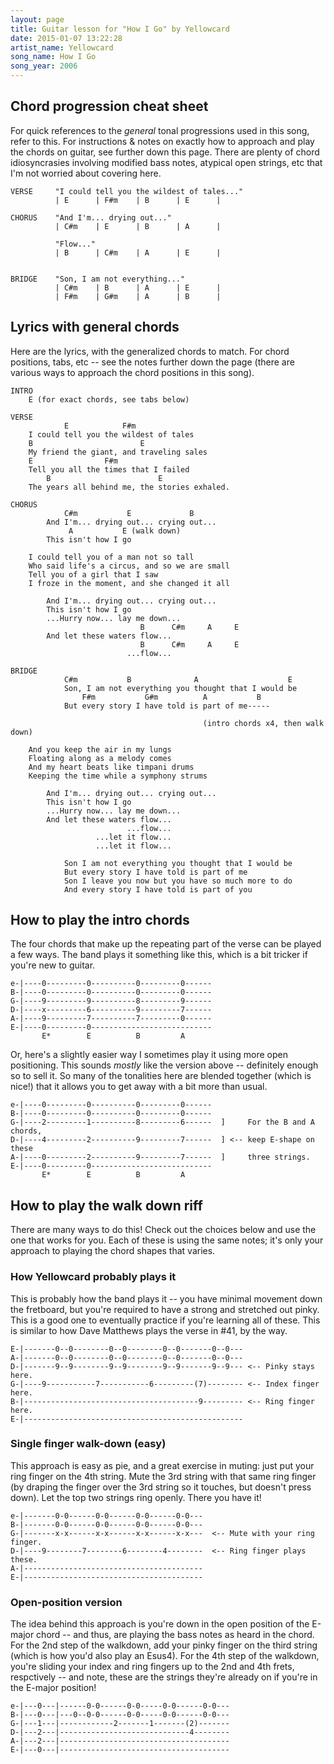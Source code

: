 ```yaml
---
layout: page
title: Guitar lesson for "How I Go" by Yellowcard
date: 2015-01-07 13:22:28
artist_name: Yellowcard
song_name: How I Go
song_year: 2006
---
```


## Chord progression cheat sheet

For quick references to the _general_ tonal progressions used in this song, refer to this. For instructions & notes on exactly how to approach and play the chords on guitar, see further down this page. There are plenty of chord idiosyncrasies involving modified bass notes, atypical open strings, etc that I'm not worried about covering here.

    VERSE     "I could tell you the wildest of tales..."
              | E      | F#m    | B      | E      |   

    CHORUS    "And I'm... drying out..."
              | C#m    | E      | B      | A      |
              
              "Flow..."
              | B      | C#m    | A      | E      |


    BRIDGE    "Son, I am not everything..."
              | C#m    | B      | A      | E      |
              | F#m    | G#m    | A      | B      |
    

## Lyrics with general chords

Here are the lyrics, with the generalized chords to match. For chord positions, tabs, etc -- see the notes further down the page (there are various ways to approach the chord positions in this song).

    INTRO
        E (for exact chords, see tabs below)

    VERSE
                E            F#m
        I could tell you the wildest of tales
        B                        E
        My friend the giant, and traveling sales
        E                F#m
        Tell you all the times that I failed
            B                        E
        The years all behind me, the stories exhaled.

    CHORUS
                C#m           E             B
            And I'm... drying out... crying out...
                 A           E (walk down)
            This isn't how I go

        I could tell you of a man not so tall
        Who said life's a circus, and so we are small
        Tell you of a girl that I saw
        I froze in the moment, and she changed it all

            And I'm... drying out... crying out...
            This isn't how I go
            ...Hurry now... lay me down...
                                 B      C#m     A     E
            And let these waters flow...
                                 B      C#m     A     E
                              ...flow...

    BRIDGE
                C#m           B              A                    E 
                Son, I am not everything you thought that I would be
                    F#m           G#m          A           B
                But every story I have told is part of me-----
                  
                                               (intro chords x4, then walk down)

        And you keep the air in my lungs
        Floating along as a melody comes
        And my heart beats like timpani drums
        Keeping the time while a symphony strums

            And I'm... drying out... crying out...
            This isn't how I go
            ...Hurry now... lay me down...
            And let these waters flow...
                              ...flow...
                       ...let it flow...
                       ...let it flow...

                Son I am not everything you thought that I would be
                But every story I have told is part of me
                Son I leave you now but you have so much more to do
                And every story I have told is part of you

## How to play the intro chords

The four chords that make up the repeating part of the verse can be played a few ways. The band plays it something like this, which is a bit tricker if you're new to guitar.

    e-|----0---------0----------0---------0------
    B-|----0---------0----------0---------0------
    G-|----9---------9----------8---------9------
    D-|----x---------6----------9---------7------
    A-|----9---------7----------7---------0------
    E-|----0---------0---------------------------
           E*        E          B         A

Or, here's a slightly easier way I sometimes play it using more open positioning. This sounds _mostly_ like the version above -- definitely enough so to sell it. So many of the tonalities here are blended together (which is nice!) that it allows you to get away with a bit more than usual.

    e-|----0---------0----------0---------0------
    B-|----0---------0----------0---------0------
    G-|----2---------1----------8---------6------  ]     For the B and A chords,
    D-|----4---------2----------9---------7------  ] <-- keep E-shape on these
    A-|----0---------2----------9---------7------  ]     three strings.
    E-|----0---------0---------------------------
           E*        E          B         A          

## How to play the walk down riff

There are many ways to do this! Check out the choices below and use the one that works for you. Each of these is using the same notes; it's only your approach to playing the chord shapes that varies.

### How Yellowcard probably plays it

This is probably how the band plays it -- you have minimal movement down the fretboard, but you're required to have a strong and stretched out pinky. This is a good one to eventually practice if you're learning all of these. This is similar to how Dave Matthews plays the verse in #41, by the way.

    E-|-------0--0--------0--0--------0--0-------0--0---
    A-|-------0--0--------0--0--------0--0-------0--0---
    D-|-------9--9--------9--9--------9--9-------9--9--- <-- Pinky stays here.
    G-|----9-----------7-----------6---------(7)-------- <-- Index finger here.
    B-|---------------------------------------9--------- <-- Ring finger here.
    E-|-------------------------------------------------

### Single finger walk-down (easy)

This approach is easy as pie, and a great exercise in muting: just put your ring finger on the 4th string. Mute the 3rd string with that same ring finger (by draping the finger over the 3rd string so it touches, but doesn't press down). Let the top two strings ring openly. There you have it!

    e-|-------0-0------0-0------0-0------0-0---
    B-|-------0-0------0-0------0-0------0-0---
    G-|-------x-x------x-x------x-x------x-x---  <-- Mute with your ring finger.
    D-|----9--------7--------6--------4--------  <-- Ring finger plays these.
    A-|----------------------------------------
    E-|----------------------------------------

### Open-position version

The idea behind this approach is you're down in the open position of the E-major chord -- and thus, are playing the bass notes as heard in the chord. For the 2nd step of the walkdown, add your pinky finger on the third string (which is how you'd also play an Esus4). For the 4th step of the walkdown, you're sliding your index and ring fingers up to the 2nd and 4th frets, respctively -- and note, these are the strings they're already on if you're in the E-major position!

    e-|---0---|------0-0------0-0-----0-0------0-0---
    B-|---0---|---0--0-0------0-0-----0-0------0-0---
    G-|---1---|------------2-------1-------(2)-------
    D-|---2---|-----------------------------4--------
    A-|---2---|--------------------------------------
    E-|---0---|--------------------------------------